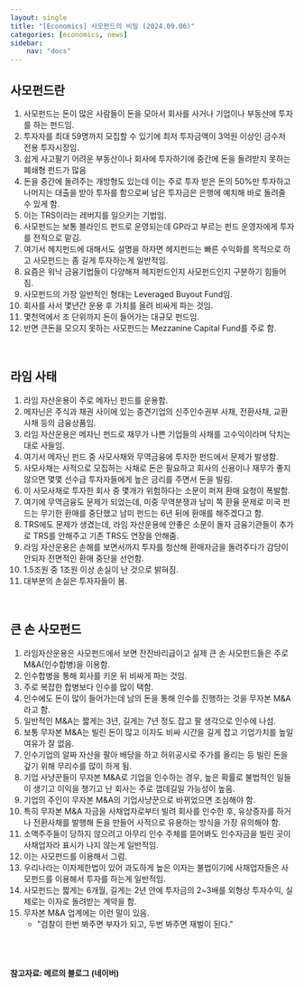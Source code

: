 ```yaml
---
layout: single
title: "[Economics] 사모펀드의 비밀 (2024.09.06)"
categories: [economics, news]
sidebar:
    nav: "docs"
---
```


## 사모펀드란
1. 사모펀드는 돈이 많은 사람들이 돈을 모아서 회사를 사거나 기업이나 부동산에 투자를 하는 펀드임.
1. 투자자를 최대 59명까지 모집할 수 있기에 최저 투자금액이 3억원 이상인 금수저 전용 투자시장임.
1. 쉽게 사고팔기 어려운 부동산이나 회사에 투자하기에 중간에 돈을 돌려받지 못하는 폐쇄형 펀드가 많음
1. 돈을 중간에 돌려주는 개방형도 있는데 이는 주로 투자 받은 돈의 50%만 투자하고 나머지는 대출을 받아 투자를 함으로써 남은 투자금은 은행에 예치해 바로 돌려줄 수 있게 함.
1. 이는 TRS이라는 레버지를 일으키는 기법임.
1. 사모펀드는 보통 블라인드 펀드로 운영되는데 GP라고 부르는 펀드 운영자에게 투자를 전적으로 맡김.
1. 여기서 헤지펀드에 대해서도 설명을 하자면 헤지펀드는 빠른 수익화를 목적으로 하고 사모펀드는 좀 길게 투자하는게 일반적임.
1. 요즘은 워낙 금융기법들이 다양해져 헤지펀드인지 사모펀드인지 구분하기 힘들어짐.
1. 사모펀드의 가장 일반적인 형태는 Leveraged Buyout Fund임.
1. 회사를 사서 몇년간 운용 후 가치를 올려 비싸게 파는 것임.
1. 몇천억에서 조 단위까지 돈이 들어가는 대규모 펀드임.
1. 반면 큰돈을 모으지 못하는 사모펀드는 Mezzanine Capital Fund를 주로 함.

<br/>

## 라임 사태
1. 라임 자산운용이 주로 메자닌 펀드를 운용함.
1. 메자닌은 주식과 채권 사이에 있는 중견기업의 신주인수권부 사채, 전환사채, 교환사채 등의 금융상품임.
1. 라임 자산운용은 메자닌 펀드로 재무가 나쁜 기업들의 사채를 고수익이라며 닥치는대로 사들임.
1. 여기서 메자닌 펀드 중 사모사채와 무역금융에 투자한 펀드에서 문제가 발생함.
1. 사모사채는 사적으로 모집하는 사채로 돈은 필요하고 회사의 신용이나 재무가 좋지 않으면 몇몇 선수급 투자자들에게 높은 금리를 주면서 돈을 빌림.
1. 이 사모사채로 투자한 회사 중 몇개가 위험하다는 소문이 퍼져 환매 요청이 폭발함.
1. 여기에 무역금융도 문제가 되었는데, 미중 무역분쟁과 남미 쪽 환율 문제로 미국 펀드는 무기한 환매를 중단했고 남미 펀드는 6년 뒤에 환매를 해주겠다고 함.
1. TRS에도 문제가 생겼는데, 라임 자산운용에 안좋은 소문이 돌자 금융기관들이 추가로 TRS를 안해주고 기존 TRS도 연장을 안해줌.
1. 라임 자산운용은 손해를 보면서까지 투자를 청산해 환매자금을 돌려주다가 감당이 안되자 전면적인 환매 중단을 선언함.
1. 1.5조원 중 1조원 이상 손실이 난 것으로 밝혀짐.
1. 대부분의 손실은 투자자들이 봄.

<br/>

## 큰 손 사모펀드
1. 라임자산운용은 사모펀드에서 보면 잔잔바리급이고 실제 큰 손 사모펀드들은 주로 M&A(인수합병)을 이용함.
1. 인수합병을 통해 회사를 키운 뒤 비싸게 파는 것임.
1. 주로 복잡한 합병보다 인수를 많이 택함.
1. 인수에도 돈이 많이 들어가는데 남의 돈을 통해 인수를 진행하는 것을 무자본 M&A라고 함.
1. 일반적인 M&A는 짧게는 3년, 길게는 7년 정도 잡고 팔 생각으로 인수에 나섬.
1. 보통 무자본 M&A는 빌린 돈이 많고 이자도 비싸 시간을 길게 잡고 기업가치를 높일 여유가 잘 없음.
1. 인수기업의 알짜 자산을 팔아 배당을 하고 허위공시로 주가를 올리는 등 빌린 돈을 갚기 위해 무리수를 많이 하게 됨.
1. 기업 사냥꾼들이 무자본 M&A로 기업을 인수하는 경우, 높은 확률로 불법적인 일들이 생기고 이익을 챙기고 난 회사는 주로 껍데길일 가능성이 높음.
1. 기업의 주인이 무자본 M&A의 기업사냥꾼으로 바뀌었으면 조심해야 함.
1. 특히 무자본 M&A 자금을 사채업자로부터 빌려 회사를 인수한 후, 유상증자를 하거나 전환사채를 발행해 돈을 만들어 사적으로 유용하는 방식을 가장 유의해야 함.
1. 소액주주들이 당하지 않으려고 아무리 인수 주체를 뜯어봐도 인수자금을 빌린 곳이 사채업자라 표시가 나지 않는게 일반적임.
1. 이는 사모펀드를 이용해서 그럼.
1. 우리나라는 이자제한법이 있어 과도하게 높은 이자는 불법이기에 사채업자들은 사모펀드를 이용해서 투자를 하는게 일반적임.
1. 사모펀드는 짧게는 6개월, 길게는 2년 안에 투자금의 2~3배를 외형상 투자수익, 실제로는 이자로 돌려받는 계약을 함.
1. 무자본 M&A 업계에는 이런 말이 있음.
    - "검찰이 한번 봐주면 부자가 되고, 두번 봐주면 재벌이 된다."

<br/>
<br/>

#### 참고자료: 메르의 블로그 (네이버) 